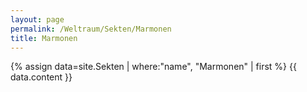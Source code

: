 ```yaml
---
layout: page
permalink: /Weltraum/Sekten/Marmonen
title: Marmonen
---
```




{% assign data=site.Sekten | where:"name", "Marmonen" | first %}
{{ data.content }}
